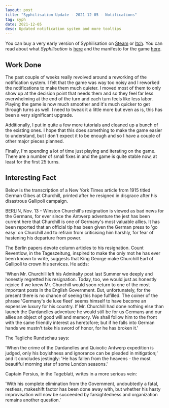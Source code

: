 ```yaml
---
layout: post
title: "Syphilisation Update - 2021-12-05 - Notifications"
tag: syph
date: 2021-12-05
desc: Updated notification system and more tooltips
---
```



You can buy a very early version of Syphilisation  on [Steam](https://store.steampowered.com/app/1712530/Nikhil_Murthys_Syphilisation/) or [Itch](https://whynotgames.itch.io/nikhil-murthys-syphilisation). You can read about what *Syphilisation* is [here](/blog/syph/announce) and the manifesto for the game [here](/blog/syph/newManifesto).

## Work Done

The past couple of weeks really revolved around a reworking of the notification system. I felt that the game was way too noisy and I reworked the notifications to make them much quieter. I moved most of them to only show up at the decision point that needs them and so they feel far less overwhelming at the end of the turn and each turn feels like less labor. Playing the game is now much smoother and it's much quicker to get through turns as well. I need to tweak it a little more but even as is, this has been a very significant upgrade.


Additionally, I put in quite a few more tutorials and cleaned up a bunch of the existing ones. I hope that this does something to make the game easier to understand, but I don't expect it to be enough and so I have a couple of other major pieces planned.


Finally, I'm spending a lot of time just playing and iterating on the game. There are a number of small fixes in and the game is quite stable now, at least for the first 25 turns.

## Interesting Fact

Below is the transcription of a New York Times article from 1915 titled German Gibes at Churchill, printed after he resigned in disgrace after his disastrous Gallipoli campaign.


BERLIN, Nov. 13 - Winston Churchill's resignation is viewed as bad news for the Germans, for ever since the Antwerp adventure the jest has been current here that Churchill is one of Germany's most valuable allies. It has been reported that an official tip has been given the German press to 'go easy' on Churchill and to refrain from criticising him harshly, for fear of hastening his departure from power.


The Berlin papers devote column articles to his resignation. Count Reventlow, in the Tageszeitung, inspired to make the only mot he has ever been known to write, suggests that King George make Churchill Earl of Gallipoli to crown his services. He adds:


'When Mr. Churchill left his Admiralty post last Summer we deeply and honestly regretted his resignation. Today, too, we would just as honestly rejoice if we knew Mr. Churchill would soon return to one of the most important posts in the English Government. But, unfortunately, for the present there is no chance of seeing this hope fulfilled. The coiner of the phrase 'Germany's de luxe fleet' seems himself to have become an expensive luxury for his country. If Mr. Churchill had done nothing else than launch the Dardanelles adventure he would still be for us Germans and our allies an object of good will and memory. We shall follow him to the front with the same friendly interest as heretofore; but if he falls into German hands we mustn't take his sword of honor, for he has broken it.'


The Tagliche Rundschau says:


'When the crime of the Dardanelles and Quixotic Antwerp expedition is judged, only his boyishness and ignorance can be pleaded in mitigation;' and it concludes jestingly: 'He has fallen from the heavens - the most beautiful morning star of some London seasons.'


 Captain Persius, in the Tageblatt, writes in a more serious vein:


'With his complete elimination from the Government, undoubtedly a fatal, restless, makeshift factor has been done away with, but whether his hasty improvisation will now be succeeded by farsightedness and organization remains another question.'

